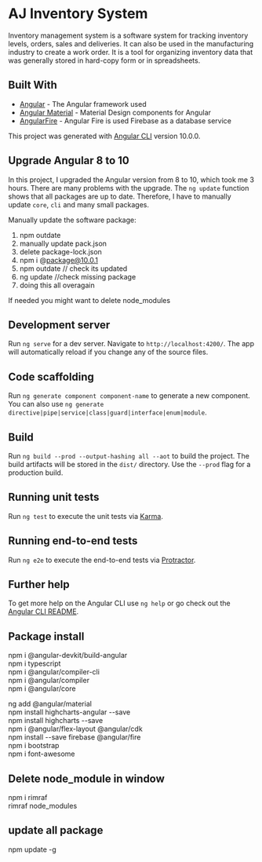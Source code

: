 # AJ Inventory System

Inventory management system is a software system for tracking inventory levels, orders, sales and deliveries. It can also be used in the manufacturing industry to create a work order. It is a tool for organizing inventory data that was generally stored in hard-copy form or in spreadsheets.

## Built With

* [Angular](https://angular.io/) - The Angular framework used
* [Angular Material](https://material.angular.io/) - Material Design components for Angular
* [AngularFire](https://github.com/angular/angularfire/) - Angular Fire is used Firebase as a database service


This project was generated with [Angular CLI](https://github.com/angular/angular-cli) version 10.0.0.

## Upgrade Angular 8 to 10
In this project, I upgraded the Angular version from 8 to 10, which took me 3 hours.
There are many problems with the upgrade. The `ng update` function shows that all packages are up to date. Therefore, I have to manually update `core`, `cli` and many small packages.

Manually update the software package:
1. npm outdate  
2. manually update pack.json  
3. delete package-lock.json  
4. npm i @package@10.0.1  
5. npm outdate // check its updated  
6. ng update //check missing package  
7. doing this all overagain  

If needed you might want to delete node_modules  


## Development server

Run `ng serve` for a dev server. Navigate to `http://localhost:4200/`. The app will automatically reload if you change any of the source files.

## Code scaffolding

Run `ng generate component component-name` to generate a new component. You can also use `ng generate directive|pipe|service|class|guard|interface|enum|module`.

## Build

Run `ng build --prod --output-hashing all --aot` to build the project. The build artifacts will be stored in the `dist/` directory. Use the `--prod` flag for a production build.

## Running unit tests

Run `ng test` to execute the unit tests via [Karma](https://karma-runner.github.io).

## Running end-to-end tests

Run `ng e2e` to execute the end-to-end tests via [Protractor](http://www.protractortest.org/).

## Further help

To get more help on the Angular CLI use `ng help` or go check out the [Angular CLI README](https://github.com/angular/angular-cli/blob/master/README.md).

## Package install

npm i @angular-devkit/build-angular  
npm i typescript  
npm i @angular/compiler-cli  
npm i @angular/compiler  
npm i @angular/core  

ng add @angular/material  
npm install highcharts-angular --save  
npm install highcharts --save  
npm i @angular/flex-layout @angular/cdk  
npm install --save firebase @angular/fire  
npm i bootstrap  
npm i font-awesome  


##  Delete node_module in window
npm i rimraf  
rimraf node_modules

## update all package
npm update -g
